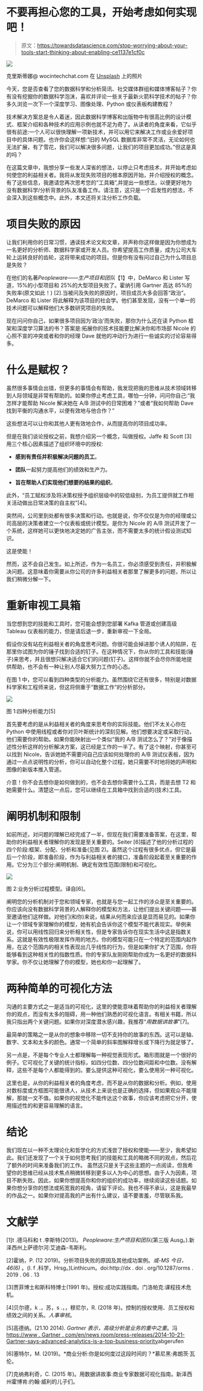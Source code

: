 # 不要再担心您的工具，开始考虑如何实现吧！

> 原文：<https://towardsdatascience.com/stop-worrying-about-your-tools-start-thinking-about-enabling-ce1137e1cf0c>

![](img/0ecb51777931f4adc82b3af203abad74.png)

克里斯蒂娜@ wocintechchat.com 在 [Unsplash](https://unsplash.com?utm_source=medium&utm_medium=referral) 上的照片

今天，您是否查看了您的数据科学和分析简讯、社交媒体群组和媒体博客帖子？你有没有挖掘你的数据科学泡沫，喜欢并评论一些关于最新火箭科学技术的帖子？你多久浏览一次下一个深度学习、图像处理、Python 或仪表板构建教程？

技术解决方案总是令人着迷，因此数据科学博客和出版物中有很高比例的设计模式、框架介绍和各种技术的应用示例也就不足为奇了。从读者的角度来看，它似乎很有前途:一个人可以很快理解一项新技术，并可以用它来解决工作或业余爱好项目中的具体问题。也许你会这样想:“旧的 MySQL 数据库非常不灵活，无论如何也无法扩展，有了雪花，我们可以解决很多问题，让我们的项目更加成功。”但这是真的吗？

在这篇文章中，我想分享一些发人深省的想法，以停止只考虑技术，并开始考虑如何使您的利益相关者。我将从发现失败项目的根本原因开始，并介绍授权的概念。有了这些信息，我邀请您再次思考您的“工具箱”,并提出一些想法，以便更好地为没有数据科学/分析背景的队友准备工作。请注意，这只是一个启发性的想法，不会深入到这些概念中。此外，本文还将关注分析工作负载。

# 项目失败的原因

让我们利用你的日常习惯，通读技术论文和文章，并声称你这样做是因为你想成为一名更好的分析师、数据科学家或开发人员。你希望提高工作质量，成为公司大车轮上运转良好的齿轮，这将带来成功的项目。但是你有没有问过自己为什么项目总是失败？

在他们的名著*Peopleware——生产项目和团队*【1】中，DeMarco 和 Lister 写道，15%的小型项目和 25%的大型项目失败了。霍纳引用 Gartner 高达 85%的失败率(原文如此！) [2].当被问及失败的原因时，项目成员大多会回答“政治”。DeMarco 和 Lister 将此解释为该项目的社会学。他们甚至发现，没有一个单一的技术问题可以解释他们大多数研究项目的失败。

现在问问你自己，如果很多项目因为‘政治’而失败，那你为什么还在读 Python 框架和深度学习算法的书？答案是:拓展你的技术技能要比解决你和市场部 Nicole 的心照不宣的冲突或者和你的经理 Dave 就他的冲动行为进行一些诚实的讨论容易得多。

# 什么是赋权？

虽然很多事情会出错，但更多的事情会有帮助，我发现把我的思维从技术领域转移到人际领域是非常有帮助的。如果你停止考虑工具，哪怕一分钟，问问你自己:“我怎样才能帮助 Nicole 解决她在 A/B 测试中的日常困难？”或者“我如何帮助 Dave 找到平衡的沟通水平，以便有效地与他合作？”

这些想法可以让你和其他人更有效地合作，从而提高你的项目成功率。

但是在我们谈论授权之前，我想介绍另一个概念，叫做授权。Jaffe 和 Scott [3]用三个核心因素描述了组织环境中的授权:

- **感到有责任并积极解决问题的员工**。

- **团队**一起努力提高他们的绩效和生产力。

- **旨在帮助人们实现他们想要的结果的组织**。

此外，“员工赋权涉及将决策权授予组织层级中的较低级别，为员工提供就工作相关活动做出日常决策的自主权”[4]。

突然间，公司里到处都有很多决策和行动。也就是说，你不仅仅是为你的经理或公司高层的决策者建立一个仪表板或统计模型。是你为 Nicole 的 A/B 测试开发了一个系统，这样她可以更快地决定她的广告主张，而不需要太多的统计假设测试知识。

这是使能！

然而，这不会自己发生。如上所述，作为一名员工，你必须感受到责任，并积极解决问题。这意味着你需要从你公司的许多利益相关者那里了解更多的问题，所以让我们稍微分解一下。

# 重新审视工具箱

当您想到您的技能和工具时，您可能会想到您部署 Kafka 管道或创建高级 Tableau 仪表板的能力，但是请后退一步，重新审视一下全局。

假设你没有站在利益相关者的角度思考问题。你很可能会掉进那个诱人的陷阱，在那里你试图为你的锤子找到合适的钉子。在这种情况下，你从你的工具和技能(锤子)来思考，并且很想只解决适合它们的问题(钉子)。这样你就不会尽你所能地提供帮助，也不会有一种让别人尽最大努力工作的心态。

在图 1 中，您可以看到四种类型的分析能力。虽然围绕它还有很多，特别是对数据科学家和工程师来说，但这将侧重于“数据工作”的分析部分。

![](img/071ec41e3c578556d5eefd153dcea93c.png)

图 1:四种分析能力[5]

首先要考虑的是从利益相关者的角度来思考你的实际技能。他们不太关心你在 Python 中使用线程或者你对贝叶斯统计的深刻见解。他们想要决定或采取行动，他们需要你的帮助。如果你能映射出一个类似“我的 A/B 测试怎么了？”对于像描述性分析这样的分析解决方案，这已经是工作的一半了。有了这个映射，你甚至可以找到 Nicole，告诉她她不需要问自己应该如何处理你的 A/B 测试仪表板，因为通过一点点说明性的分析，你可以自动化整个过程，她只需要不时地将她的声明和图像的新版本推入管道。

介意！你不会去想你是如何做到的，也不会去想你需要什么工具，而是去想 T2 和她需要什么。清楚这一点后，您可以继续在工具箱中找到合适的(技术)工具。

# 阐明机制和限制

如前所述，对问题的理解已经完成了一半，但现在我们需要准备答案，在这里，帮助你的利益相关者理解你的发现是至关重要的。Seiter [6]描述了他的分析过程的四个阶段:框架、分配、分析和准备(见图 2)。虽然这个过程有很多优点，但它是最后一个阶段，即准备阶段，作为与利益相关者的接口，准备阶段起着至关重要的作用。它分为三个部分:阐明机制、确定有效性范围(限制)和可视化。

![](img/e32208c74c47fde4c3eb6e7605a6ab9c.png)

图 2:业务分析过程模型。译自[6]。

阐明您的分析机制对于您和领域专家，也就是与您一起工作的涉众是至关重要的。你应该向没有数据科学背景的人解释你的模型和方法，让他们提出关键问题——甚至邀请他们这样做。对他们(和你)来说，结果从何而来应该是显而易见的。如果你让一个领域专家理解你的模型，她有机会告诉你这个模型不能代表现实。举例来说，你可以用线性回归来分析相关性，但是专家告诉你在现实生活中这是指数关系。这就是有效性极限发挥作用的地方。你的模型可能只在一个特定的范围内起作用，在这个范围内的相关性表现出几乎线性的行为，但是如果你扩大了范围，你将能够看到这种相关性的指数性质。你的专家队友刚刚帮助你成为一名更好的数据科学家。你不仅让她理解了你的模型，她也和你一起理解了。

# 两种简单的可视化方法

沟通的主要方式之一是适当的可视化，这里的使能意味着帮助你的利益相关者理解你的观点，而没有太多的阻碍，用一种他们熟悉的可视化语言。有相关书籍，所以我只指出两个关键问题。如果你对深度潜水感兴趣，我推荐“*用数据讲故事*”[7]。

最简单的策略之一是从你的想象中移除一切不支持你的故事的东西。这可以是轴、数字、文本和太多的颜色。通常一个简单的斜率图解释增长或下降行为就足够了。

另一点是，不是每个专业人士都理解每一种视觉表现形式。箱形图就是一个很好的例子。它可视化了关键的统计指标，如四分位数、四分位数间距和中位数。没有解释，这些不是每个人都能得到的。要么提供这种可视化，要么使用另一种可视化。

这里也是，从你的利益相关者的角度考虑，而不是从你的数据和分析。例如，使用对数标度或方框图可能很诱人，从技术上来说也是正确的选择，但如果观众不能理解，那就一文不值。如果你的视觉化不能传达这个故事，你应该考虑把它分开，使用描述性的和更容易理解的语言。

# 结论

我们现在以一种不太理论化和哲学化的方式浅尝了授权和使能——至少，我希望如此。我们还发现了一个关于如何思考我们的技能和工具的略微不同的观点，然后花了额外的时间来准备我们的工作。
虽然这只是关于这些主题的一点阅读，但我希望你的思维已经从技术焦点稍微转移到更多以人为中心的思想。由于人为因素，项目不断失败。因此，如果你想提高你和你的组织的成功率，继续阅读这些话题。如果你想分享你的想法或拓宽我的视角，请留下评论。我也不得不承认，这是我最早的作品之一。如果你对提高我的产出有什么建议，请不要害羞，尽管联系我。

# 文献学

[1]t .德马科和 t .李斯特(2013)。 *Peopleware:生产项目和团队*(第三版 Ausg。).新泽西州上萨德尔河:艾迪森-韦斯利。

[2]霍纳，P. (12 2019)。分析项目失败的原因及其他成功案例。*或-MS 今日，46(6)* 。(I. f .科学，Hrsg。)Linthicum。doi:http://dx . doi . org/10.1287/orms . 2019 . 06 . 13

[3]贾菲博士和斯科特博士(1991 年)。授权:成功实践指南。门洛帕克:课程技术危机。

[4]贝尔德，k .，苏，s .，，穆尼尔，R. (2018 年)。控制的授权使用、员工授权和绩效之间的关系。*人事审核*。

[5]高德纳。(21.10 2014). *Gartner 表示，高级分析是业务的重中之重*。冯[https://www . Gartner . com/en/news room/press-releases/2014-10-21-Gartner-says-advanced-analytics-is-a-top-business-priority](https://www.gartner.com/en/newsroom/press-releases/2014-10-21-gartner-says-advanced-analytics-is-a-top-business-priority)abgerufen

[6]塞特尔，M. (2019)。*商业分析:你是如何度过这段时间的？*慕尼黑:弗朗茨·瓦伦。

[7]克纳弗利奇，C. (2015 年)。用数据讲故事:商业专家数据可视化指南。新泽西州霍博肯:约翰·威利的儿子们。